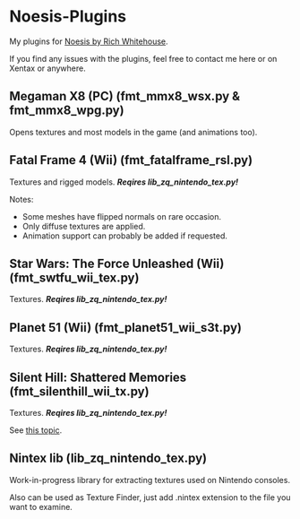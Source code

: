 # Noesis-Plugins

My plugins for [Noesis by Rich Whitehouse](http://richwhitehouse.com/index.php?content=inc_projects.php&showproject=91). 

If you find any issues with the plugins, feel free to contact me here or on Xentax or anywhere.

## Megaman X8 (PC) (fmt_mmx8_wsx.py & fmt_mmx8_wpg.py) ##
Opens textures and most models in the game (and animations too).

## Fatal Frame 4 (Wii) (fmt_fatalframe_rsl.py) ##
Textures and rigged models.
***Reqires lib_zq_nintendo_tex.py!***

Notes:

 * Some meshes have flipped normals on rare occasion.
 * Only diffuse textures are applied.
 * Animation support can probably be added if requested.

## Star Wars: The Force Unleashed (Wii) (fmt_swtfu_wii_tex.py) ##
Textures.
***Reqires lib_zq_nintendo_tex.py!***

## Planet 51 (Wii) (fmt_planet51_wii_s3t.py) ##
Textures.
***Reqires lib_zq_nintendo_tex.py!***

## Silent Hill: Shattered Memories (fmt_silenthill_wii_tx.py) ##
Textures.
***Reqires lib_zq_nintendo_tex.py!***

See [this topic](http://forum.xentax.com/viewtopic.php?f=18&t=15025).

## Nintex lib (lib_zq_nintendo_tex.py) ##
Work-in-progress library for extracting textures used on Nintendo consoles.

Also can be used as Texture Finder, just add .nintex extension to the file you want to examine.
